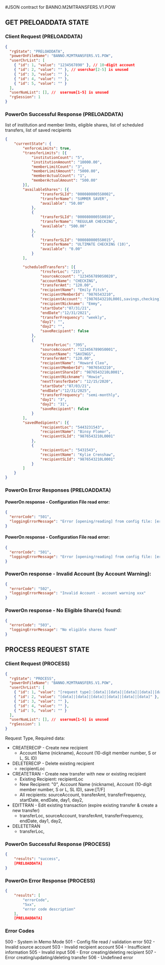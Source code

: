 #JSON contract for BANNO.M2MTRANSFERS.V1.POW

## GET PRELOADDATA STATE
### Client Request (PRELOADDATA)

```json
{
  "rgState": "PRELOADDATA",
  "powerOnFileName": "BANNO.M2MTRANSFERS.V1.POW",
  "userChrList": [
    { "id": 1, "value": "1234567890" }, // 10-digit account
    { "id": 2, "value": "" }, // userchar[2-5] is unused
    { "id": 3, "value": "" },
    { "id": 4, "value": "" },
    { "id": 5, "value": "" }
  ],
  "userNumList": [], //  usernum[1-5] is unused
  "rgSession": 1
}
```

### PowerOn Successful Response (PRELOADDATA)
list of institution and member limits, eligible shares, list of scheduled transfers, list of saved recipients

```json
{
	"currentState": {
		"enforceLimits": true,
		"transferLimits": [{
			"institutionCount": "5",
			"institutionAmount": "10000.00",
			"memberLimitCount": "3",
			"memberLimitAmount": "5000.00",
			"memberActualCount": "1",
			"memberActualAmount": "500.00"
		}],
		"availableShares": [{
				"transferSLId": "0000800005S0002",
				"transferName": "SUMMER SAVER",
				"available": "50.00"
			},
			{
				"transferSLId": "0000800005S0010",
				"transferName": "REGULAR CHECKING",
				"available": "500.00"
			},
			{
				"transferSLId": "0000800005S0015",
				"transferName": "ULTIMATE CHECKING (10)",
				"available": "0.00"
			}
		],

		"scheduledTransfers": [{
				"trnsferLoc": "215",
				"sourceAccount": "1234567890S0020",
				"accountName": "CHECKING",
				"transferAmt": "120.00",
				"recipientName": "Emily Fitch",
				"recipientMemberId": "9876543210",
				"recipientAccount": "[9876543210L0001,savings,checking]",
				"recipientNickname": "Emmy",
				"startDate":"07/31/21",
				"endDate":"12/31/2021",
				"transferFrequency": "weekly",
				"day1": "",
				"day2": "",
				"saveRecipient": false
			},
			{
				"transferLoc": "395",
				"sourceAccount": "1234567890S0001",
				"accountName": "SAVINGS",
				"transferAmt": "120.00",
				"recipientName": "Howard Cleo",
				"recipientMemberId": "9876543210",
				"recipientShareId": "9876543210L0001",
				"recipientNickname": "Howie",
				"nextTransferDate": "12/15/2020",
				"startDate":"07/03/21",
				"endDate":"12/31/2025",
				"transferFrequency": "semi-monthly",
				"day1": "3",
				"day2": "31",
				"saveRecipient": false
			}
		],
		"savedRedipients": [{
				"recipientLoc": "5443231543",
				"recipientName": "Binsy Flomor",
				"recipientSLId": "9876543210L0001"
			},
			{
				"recipientLoc": "5431543",
				"recipientName": "Kylie Crenshaw",
				"recipientSLId": "9876543210L0001"
			}
		]
	}
}
```
### PowerOn Error Responses (PRELOADDATA)
#### PowerOn response - Configuration File read error:
```json
{
  "errorCode": "501",
  "loggingErrorMessage": "Error [opening/reading] from config file: [error msg]"
}
```
#### PowerOn response - Configuration File read error:
```json
{
  "errorCode": "501",
  "loggingErrorMessage": "Error [opening/reading] from config file: [error msg]"
}
```
### PowerOn response - Invalid Account (by Account Warning):

```json
{
  "errorCode": "502",
  "loggingErrorMessage": "Invalid Account - account warning xxx"
}
```
### PowerOn response - No Eligible Share(s) found:

```json
{
  "errorCode": "503",
  "loggingErrorMessage": "No eligible shares found"
}
```
## PROCESS REQUEST STATE
### Client Request (PROCESS)

```json
{
  "rgState": "PROCESS",
  "powerOnFileName": "BANNO.M2MTRANSFERS.V1.POW",
  "userChrList": [
    { "id": 1, "value": "[request type]:[data]|[data]|[data]|[data]|[data]|[data]" },
    { "id": 2, "value": "[data]|[data]|[data]|[data]|[data]|[data]" },
    { "id": 3, "value": "" },
    { "id": 4, "value": "" },
    { "id": 5, "value": "" }
  ],
  "userNumList": [], //  usernum[1-5] is unused
  "rgSession": 1
}
```
Request Type, Required data:
* CREATERECIP - Create new recipient
	* Account Name (nickname), Account (10-digit member number, S or L, SL ID)
* DELETERECIP - Delete existing recipient
	* recipientLoc
* CREATETRAN - Create new transfer with new or existing recipient
	* Existing Recipient:  recipientLoc
	* New Recipient: "0",  Account Name (nickname), Account (10-digit member number, S or L, SL ID), save:[T/F]
	* All recipients: sourceAccount, transferAmt, transferFrequency, startDate, endDate, day1, day2,
* EDITTRAN - Edit existing transaction (expire existing transfer & create a new transfer)
	* transferLoc, sourceAccount, transferAmt, transferFrequency, endDate, day1, day2,
* DELETETRAN
	* transferLoc,

### PowerOn Successful Response (PROCESS)
```json
{
	"results": "success",
	[PRELOADDATA]
}
```
### PowerOn Error Response (PROCESS)
```json
{
	"results": [
		"errorCode",
		"5xx",
		"error code description"
	],
	[PRELOADDATA]
```

### Error Codes
500 - System in Memo Mode
501 - Config file read / validation error
502 - Invalid source account
503 - Invalid recipient account
504 - Insufficient information
505 - Invalid input
506 - Error creating/deleting recipient
507 - Error creating/updating/deleting transfer
506 - Undefined error
